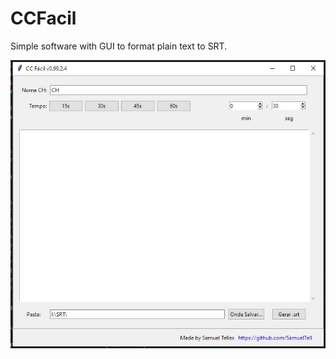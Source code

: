 # CCFacil
Simple software with GUI to format plain text to SRT.

![Printscreen](https://github.com/SamuelTell/CCFacil/blob/main/CCFacil_PrintScreen_01.jpg?raw=true)